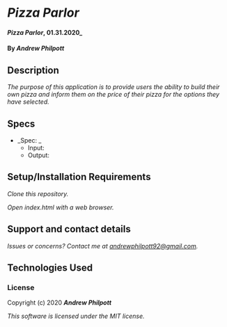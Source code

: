 # _Pizza Parlor_
#### _Pizza Parlor_, 01.31.2020_
#### By _**Andrew Philpott**_
## Description
_The purpose of this application is to provide users the ability to build their own pizza and inform them on the price of their pizza for the options they have selected._

## Specs
* _Spec: _
    * Input: 
    * Output: 

## Setup/Installation Requirements
_Clone this repository._

_Open index.html with a web browser._

## Support and contact details
_Issues or concerns? Contact me at andrewphilpott92@gmail.com._

## Technologies Used


### License
Copyright (c) 2020 **_Andrew Philpott_**

*This software is licensed under the MIT license.*
